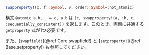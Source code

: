```julia
swapproperty!(x, f::Symbol, v, order::Symbol=:not_atomic)
```

構文 `@atomic a.b, _ = c, a.b` は `(c, swapproperty!(a, :b, c, :sequentially_consistent))` を返します。このとき、両側に共通する `getproperty` 式が1つ必要です。

また、[`swapfield!`](@ref Core.swapfield!) と [`setproperty!`](@ref Base.setproperty!) も参照してください。
